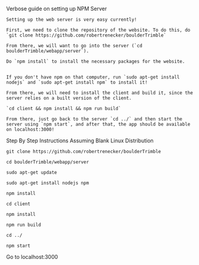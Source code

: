Verbose guide on setting up NPM Server

	Setting up the web server is very easy currently!

	First, we need to clone the repository of the website. To do this, do `git clone https://github.com/robertrenecker/boulderTrimble`
	
	From there, we will want to go into the server (`cd boulderTrimble/webapp/server`).
	
	Do `npm install` to install the necessary packages for the website.


	If you don't have npm on that computer, run `sudo apt-get install nodejs` and `sudo apt-get install npm` to install it!

	From there, we will need to install the client and build it, since the server relies on a built version of the client.

	`cd client && npm install && npm run build`

	From there, just go back to the server `cd ../` and then start the server using `npm start`, and after that, the app should be available on localhost:3000!


Step By Step Instructions Assuming Blank Linux Distribution

`git clone https://github.com/robertrenecker/boulderTrimble`

`cd boulderTrimble/webapp/server`

`sudo apt-get update`

`sudo apt-get install nodejs npm`

`npm install`

`cd client`

`npm install`

`npm run build`

`cd ../`

`npm start`

Go to localhost:3000